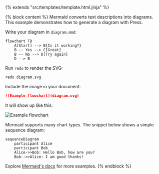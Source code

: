 {% extends "src/templates/template.html.jinja" %}

{% block content %}
Mermaid converts text descriptions into diagrams. This example demonstrates
how to generate a diagram with Press.

Write your diagram in `diagram.mmd`:

```mermaid
flowchart TD
    A[Start] --> B{Is it working?}
    B -- Yes --> C[Great]
    B -- No --> D[Try again]
    D --> B
```

Run `redo` to render the SVG:

```
redo diagram.svg
```

Include the image in your document:

```markdown
![Example flowchart](diagram.svg)
```

It will show up like this:

![Example flowchart](diagram.svg)

Mermaid supports many chart types. The snippet below shows a simple sequence
diagram:

```mermaid
sequenceDiagram
    participant Alice
    participant Bob
    Alice->>Bob: Hello Bob, how are you?
    Bob-->>Alice: I am good thanks!
```

Explore [Mermaid's docs](https://mermaid.js.org/) for more examples.
{% endblock %}
